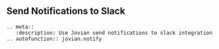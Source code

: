 ## Send Notifications to Slack

```eval_rst
.. meta::
   :description: Use Jovian send notifications to slack integration
.. autofunction:: jovian.notify
```

